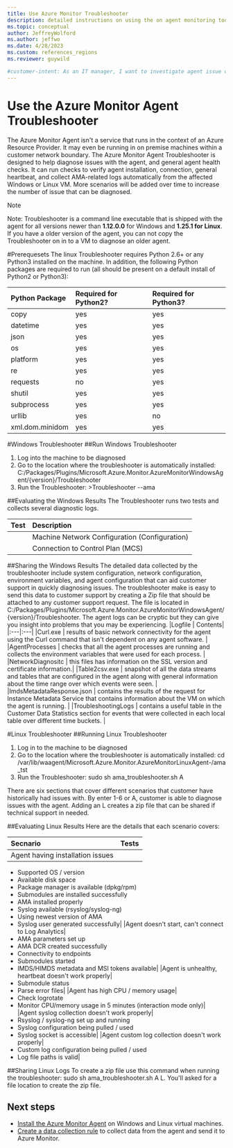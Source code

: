 ```yaml
---
title: Use Azure Monitor Troubleshooter
description: detailed instructions on using the on agent monitoring tool to diagnose potential issue.
ms.topic: conceptual
author: JeffreyWolford
ms.author: jeffwo
ms.date: 4/28/2023
ms.custom: references_regions
ms.reviewer: guywild

#customer-intent: As an IT manager, I want to investigate agent issue on a particular virtual machine and determine if I can resolve the issue on my own.
---
```

# Use the Azure Monitor Agent Troubleshooter
The Azure Monitor Agent isn't a service that runs in the context of an Azure Resource Provider. It may even be running in on premise machines within a customer network boundary. The Azure Monitor Agent Troubleshooter is designed to help diagnose issues with the agent, and general agent health checks. It can run checks to verify agent installation, connection, general heartbeat, and collect AMA-related logs automatically from the affected Windows or Linux VM. More scenarios will be added over time to increase the number of issue that can be diagnosed.
> [!Note]
> Note: Troubleshooter is a command line executable that is shipped with the agent for all versions newer than **1.12.0.0** for Windows and **1.25.1 for Linux**. 
> If you have a older version of the agent, you can not copy the Troubleshooter on in to a VM to diagnose an older agent.


#Prerequesets
The linux Troubleshooter requires Python 2.6+ or any Python3 installed on the machine. In addition, the following Python packages are required to run (all should be present on a default install of Python2 or Python3):

|Python Package|	Required for Python2?	|Required for Python3?|
|:---|:---|:---|
|copy|	                               yes|	yes|
|datetime|	               yes|	yes|
|json|	                               yes|	yes|
|os|	                               yes|	yes|
|platform|	               yes|	yes|
|re|	                               yes|	yes|
|requests|	                 no|	yes|
|shutil|	                                yes|	yes|
|subprocess|	                yes|	yes|
|urllib|	                                yes|	no|
|xml.dom.minidom|	yes|	yes|

#Windows Troubleshooter
##Run Windows Troubleshooter
1. Log into the machine to be diagnosed
2. Go to the location where the troubleshooter is automatically installed: C:/Packages/Plugins/Microsoft.Azure.Monitor.AzureMonitorWindowsAgent/{version}/Troubleshooter
3. Run the Troubleshooter: >Troubleshooter --ama

##Evaluating the Windows Results
The Troubleshooter runs two tests and collects several diagnostic logs.

|Test | Description|
|:---|:---|
       |Machine Network Configuration (Configuration) | This test checks the very basic network connection including IPV 4 and IPV 6 address resolutions.  If IPV6 isn't available on the machine, you'll see a warning.|
       |Connection to Control Plan (MCS)                               | This test checks to see if the agent configuration information can be retrieved from the central data control plan. Controlling information includes which source data to collect and where it should be sent to. All agent configuration is done through Data Collection Rules.


##Sharing the Windows Results
The detailed data collected by the troubleshooter include system configuration, network configuration, environment variables, and agent configuration that can aid customer support in quickly diagnosing issues.  The troubleshooter make is easy to send this data to customer support by creating a Zip file that should be attached to any customer support request. The file is located in C:/Packages/Plugins/Microsoft.Azure.Monitor.AzureMonitorWindowsAgent/{version}/Troubleshooter.  The agent logs can be cryptic but they can give you insight into problems that you may be experiencing.
|Logfile                              | Contents|
|:---|:---|
|Curl.exe                           | results of basic network connectivity for the agent using the Curl command that isn't dependent on any agent software. |
|AgentProcesses           | checks that all the agent processes are running and collects the environment variables that were used for each process. |
|NetworkDiagnositc  | this files has information on the SSL version and certificate information.|
|Table2csv.exe                | snapshot of all the data streams and tables that are configured in the agent along with general information about the time range over which events were seen. |
|ImdsMetadataResponse.json | contains the results of the request for Instance Metadata Service that contains information about the VM on which the agent is running. |
|TroubleshootingLogs | contains a useful table in the Customer Data Statistics section for events that were collected in each local table over different time buckets. |


#Linux Troubleshooter
##Running Linux Troubleshooter
1. Log in to the machine to be diagnosed
2. Go to the location where the troubleshooter is automatically installed: cd /var/lib/waagent/Microsoft.Azure.Monitor.AzureMonitorLinuxAgent-<version>/ama_tst
3. Run the Troubleshooter: sudo sh ama_troubleshooter.sh A

There are six sections that cover different scenarios that customer have historically had issues with. By enter 1-6 or A, customer is able to diagnose issues with the agent. Adding an L creates a zip file that can be shared if technical support in needed.  

##Evaluating Linux Results
Here are the details that each scenario covers:

|Secnario | Tests|
|:---|:---|
|Agent having installation issues|
* Supported OS / version
* Available disk space
* Package manager is available (dpkg/rpm)
* Submodules are installed successfully
* AMA installed properly
* Syslog available (rsyslog/syslog-ng)
* Using newest version of AMA
* Syslog user generated successfully|
|Agent doesn't start, can't connect to Log Analytics|
* AMA parameters set up
* AMA DCR created successfully
* Connectivity to endpoints
* Submodules started
* IMDS/HIMDS metadata and MSI tokens available|
|Agent is unhealthy, heartbeat doesn't work properly|
* Submodule status
* Parse error files|
|Agent has high CPU / memory usage| 
* Check logrotate
* Monitor CPU/memory usage in 5 minutes (interaction mode only)|
|Agent syslog collection doesn't work properly|
* Rsyslog / syslog-ng set up and running
* Syslog configuration being pulled / used
* Syslog socket is accessible|
|Agent custom log collection doesn't work properly|
* Custom log configuration being pulled / used
* Log file paths is valid|

##Sharing Linux Logs
To create a zip file use this command when running the troubleshooter: sudo sh ama_troubleshooter.sh A L.  You'll asked for a file location to create the zip file.

## Next steps
- [Install the Azure Monitor Agent](azure-monitor-agent-manage.md) on Windows and Linux virtual machines.
- [Create a data collection rule](data-collection-rule-azure-monitor-agent.md) to collect data from the agent and send it to Azure Monitor.
